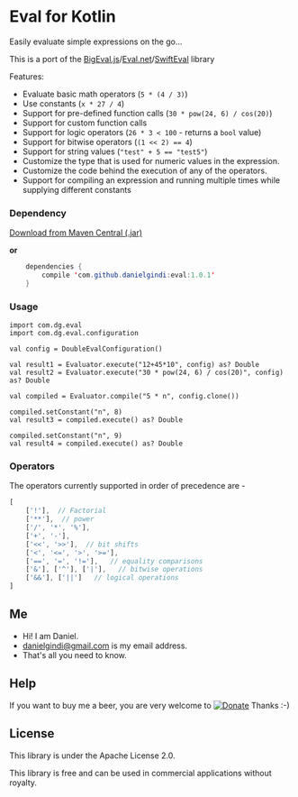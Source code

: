 Eval for Kotlin
===============

Easily evaluate simple expressions on the go...

This is a port of the [BigEval.js](https://github.com/aviaryan/BigEval.js)/[Eval.net](https://github.com/danielgindi/Eval.net)/[SwiftEval](https://github.com/danielgindi/SwiftEval) library

Features:
* Evaluate basic math operators (`5 * (4 / 3)`)
* Use constants (`x * 27 / 4`)
* Support for pre-defined function calls (`30 * pow(24, 6) / cos(20)`)
* Support for custom function calls
* Support for logic operators (`26 * 3 < 100` - returns a `bool` value)
* Support for bitwise operators (`(1 << 2) == 4`)
* Support for string values (`"test" + 5 == "test5"`)
* Customize the type that is used for numeric values in the expression.
* Customize the code behind the execution of any of the operators.
* Support for compiling an expression and running multiple times while supplying different constants

### Dependency

[Download from Maven Central (.jar)](https://oss.sonatype.org/index.html#view-repositories;releases~browsestorage~/com/github/danielgindi/eval/1.0.1/helpers-1.0.1.jar)

**or**

```java
	dependencies {
    	compile 'com.github.danielgindi:eval:1.0.1'
	}
```

### Usage

```
import com.dg.eval
import com.dg.eval.configuration

val config = DoubleEvalConfiguration()

val result1 = Evaluator.execute("12+45*10", config) as? Double
val result2 = Evaluator.execute("30 * pow(24, 6) / cos(20)", config) as? Double

val compiled = Evaluator.compile("5 * n", config.clone())

compiled.setConstant("n", 8)
val result3 = compiled.execute() as? Double

compiled.setConstant("n", 9)
val result4 = compiled.execute() as? Double

```

### Operators

The operators currently supported in order of precedence are -
```js
[
    ['!'],  // Factorial
    ['**'],  // power
    ['/', '*', '%'],
    ['+', '-'],
    ['<<', '>>'],  // bit shifts
    ['<', '<=', '>', '>='],
    ['==', '=', '!='],   // equality comparisons
    ['&'], ['^'], ['|'],   // bitwise operations
    ['&&'], ['||']   // logical operations
]
```

## Me
* Hi! I am Daniel.
* danielgindi@gmail.com is my email address.
* That's all you need to know.

## Help

If you want to buy me a beer, you are very welcome to
[![Donate](https://www.paypalobjects.com/en_US/i/btn/btn_donate_LG.gif)](https://www.paypal.com/cgi-bin/webscr?cmd=_s-xclick&hosted_button_id=8VJRAFLX66N54)
 Thanks :-)

## License

This library is under the Apache License 2.0.

This library is free and can be used in commercial applications without royalty.
